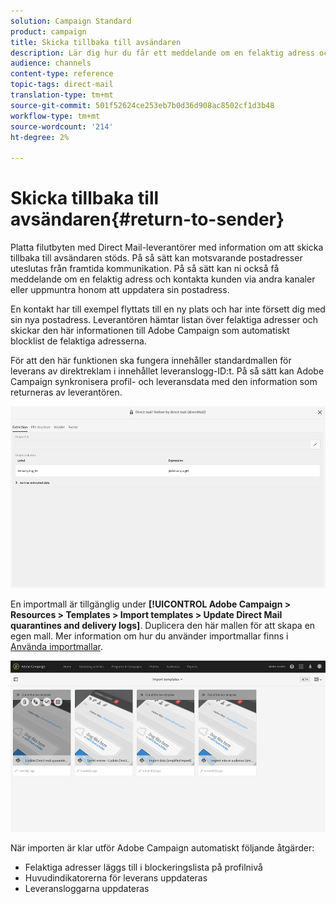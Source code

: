 ```yaml
---
solution: Campaign Standard
product: campaign
title: Skicka tillbaka till avsändaren
description: Lär dig hur du får ett meddelande om en felaktig adress och utelämnar den från framtida kommunikation.
audience: channels
content-type: reference
topic-tags: direct-mail
translation-type: tm+mt
source-git-commit: 501f52624ce253eb7b0d36d908ac8502cf1d3b48
workflow-type: tm+mt
source-wordcount: '214'
ht-degree: 2%

---
```



# Skicka tillbaka till avsändaren{#return-to-sender}

Platta filutbyten med Direct Mail-leverantörer med information om att skicka tillbaka till avsändaren stöds. På så sätt kan motsvarande postadresser uteslutas från framtida kommunikation. På så sätt kan ni också få meddelande om en felaktig adress och kontakta kunden via andra kanaler eller uppmuntra honom att uppdatera sin postadress.

En kontakt har till exempel flyttats till en ny plats och har inte försett dig med sin nya postadress. Leverantören hämtar listan över felaktiga adresser och skickar den här informationen till Adobe Campaign som automatiskt blocklist de felaktiga adresserna.

För att den här funktionen ska fungera innehåller standardmallen för leverans av direktreklam i innehållet leveranslogg-ID:t. På så sätt kan Adobe Campaign synkronisera profil- och leveransdata med den information som returneras av leverantören.

![](assets/direct_mail_return_sender_1.png)

En importmall är tillgänglig under **[!UICONTROL Adobe Campaign > Resources > Templates > Import templates > Update Direct Mail quarantines and delivery logs]**. Duplicera den här mallen för att skapa en egen mall. Mer information om hur du använder importmallar finns i [Använda importmallar](../../automating/using/importing-data-with-import-templates.md#setting-up-import-templates).

![](assets/direct_mail_return_sender_2.png)

När importen är klar utför Adobe Campaign automatiskt följande åtgärder:

* Felaktiga adresser läggs till i blockeringslista på profilnivå
* Huvudindikatorerna för leverans uppdateras
* Leveransloggarna uppdateras
